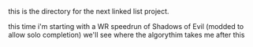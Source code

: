 this is the directory for the next linked list project.

this time i'm starting with a WR speedrun of Shadows of Evil (modded to allow solo completion) we'll see where the algorythim takes me after this